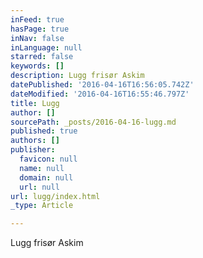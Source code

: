 ```yaml
---
inFeed: true
hasPage: true
inNav: false
inLanguage: null
starred: false
keywords: []
description: Lugg frisør Askim
datePublished: '2016-04-16T16:56:05.742Z'
dateModified: '2016-04-16T16:55:46.797Z'
title: Lugg
author: []
sourcePath: _posts/2016-04-16-lugg.md
published: true
authors: []
publisher:
  favicon: null
  name: null
  domain: null
  url: null
url: lugg/index.html
_type: Article

---
```

Lugg frisør Askim